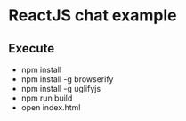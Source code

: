 # ReactJS chat example

## Execute

- npm install
- npm install -g browserify
- npm install -g uglifyjs
- npm run build
- open index.html

